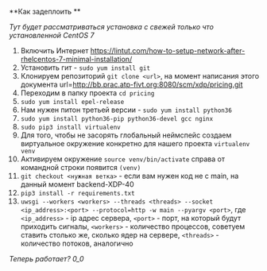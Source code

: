 **Как задеплоить **

*Тут будет рассматриваться установка с свежей только что установленной CentOS 7*

1) Включить Интернет https://lintut.com/how-to-setup-network-after-rhelcentos-7-minimal-installation/
2) Установить гит - `sudo yum install git`
3) Клонируем репозиторий `git clone <url>`, на момент написания этого документа url=http://bb.prac.atp-fivt.org:8080/scm/xdp/pricing.git
4) Переходим в папку проекта `cd pricing`
5) `sudo yum install epel-release`
6) Нам нужен питон третьей версии - `sudo yum install python36`
7) `sudo yum install python36-pip python36-devel gcc nginx`
8) `sudo pip3 install virtualenv`
9) Для того, чтобы не засорять глобальный неймспейс создаем виртуальное окружение конкретно для нашего проекта `virtualenv venv`
12) Активируем окружение `source venv/bin/activate` справа от командной строки появится `(venv)`
13) `git checkout <нужная ветка>` - если вам нужен код не с main, на данный момент backend-XDP-40
14) `pip3 install -r requirements.txt`  
15) `uwsgi --workers <workers> --threads <threads> --socket <ip_address>:<port> --protocol=http -w main --pyargv <port>`, где `<ip_address>` - ip адрес сервера, `<port>` - порт, на который будут приходить сигналы, `<workers>` - количество процессов, советуем ставить столько же, сколько ядер на сервере, `<threads>` - количество потоков, аналогично


*Теперь работает? 0_0*